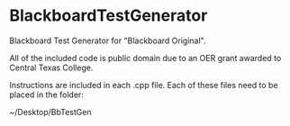 # BlackboardTestGenerator

Blackboard Test Generator for "Blackboard Original".  

All of the included code is public domain due to an OER grant awarded to Central Texas College.

Instructions are included in each .cpp file.  Each of these files need to be placed in the folder:

~/Desktop/BbTestGen
